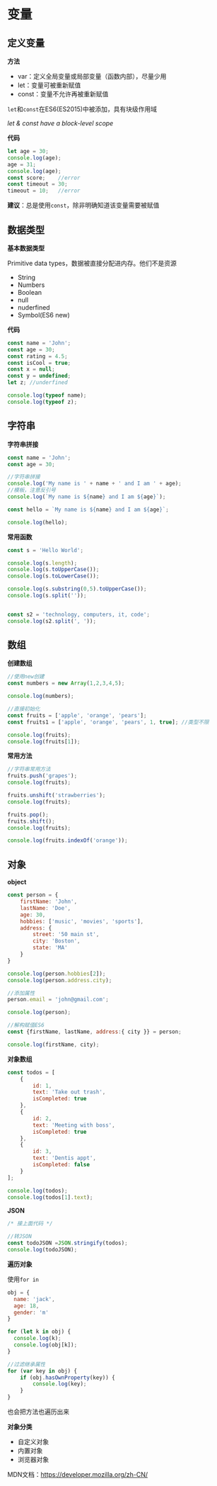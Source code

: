 


# 变量

## 定义变量

**方法**

- var：定义全局变量或局部变量（函数内部），尽量少用
- let：变量可被重新赋值
- const：变量不允许再被重新赋值

`let`和`const`在ES6(ES2015)中被添加，具有块级作用域

*let & const have a block-level scope*

**代码**

```js
let age = 30;
console.log(age);
age = 31;
console.log(age);
const score;    //error
const timeout = 30;
timeout = 10;   //error
```

**建议**：总是使用`const`，除非明确知道该变量需要被赋值

## 数据类型

**基本数据类型**

Primitive data types，数据被直接分配进内存。他们不是资源

- String
- Numbers
- Boolean
- null
- nuderfined
- Symbol(ES6 new)


**代码**

```js
const name = 'John';
const age = 30;
const rating = 4.5;
const isCool = true;
const x = null;
const y = undefined;
let z; //underfined

console.log(typeof name);
console.log(typeof z);
```

## 字符串

**字符串拼接**
```js
const name = 'John';
const age = 30;

//字符串拼接
console.log('My name is ' + name + ' and I am ' + age);
//模板，注意反引号
console.log(`My name is ${name} and I am ${age}`);

const hello = `My name is ${name} and I am ${age}`;

console.log(hello);
```

**常用函数**

```js
const s = 'Hello World';

console.log(s.length);
console.log(s.toUpperCase());
console.log(s.toLowerCase());

console.log(s.substring(0,5).toUpperCase());
console.log(s.split(''));


const s2 = 'technology, computers, it, code';
console.log(s2.split(', '));
```

## 数组

**创建数组**

```js
//使用new创建
const numbers = new Array(1,2,3,4,5);

console.log(numbers);

//直接初始化
const fruits = ['apple', 'orange', 'pears'];
const fruits1 = ['apple', 'orange', 'pears', 1, true]; //类型不限

console.log(fruits);
console.log(fruits[1]);
```

**常用方法**

```js
//字符串常用方法
fruits.push('grapes');
console.log(fruits);

fruits.unshift('strawberries');
console.log(fruits);

fruits.pop();
fruits.shift();
console.log(fruits);

console.log(fruits.indexOf('orange'));
```
## 对象

**object**

```js
const person = {
    firstName: 'John',
    lastName: 'Doe',
    age: 30,
    hobbies: ['music', 'movies', 'sports'],
    address: {
        street: '50 main st',
        city: 'Boston',
        state: 'MA'
    }
}

console.log(person.hobbies[2]);
console.log(person.address.city);

//添加属性
person.email = 'john@gmail.com';

console.log(person);

//解构赋值ES6
const {firstName, lastName, address:{ city }} = person;

console.log(firstName, city);
```

**对象数组**

```js
const todos = [
    {
        id: 1,
        text: 'Take out trash',
        isCompleted: true
    },
    {
        id: 2,
        text: 'Meeting with boss',
        isCompleted: true
    },
    {
        id: 3,
        text: 'Dentis appt',
        isCompleted: false
    }
];

console.log(todos);
console.log(todos[1].text);
```

**JSON**

```js
/* 接上面代码 */

//转JSON
const todoJSON =JSON.stringify(todos);
console.log(todoJSON);
```

**遍历对象**

使用`for in`

```js
obj = {
  name: 'jack',
  age: 18,
  gender: 'm'
}

for (let k in obj) {
  console.log(k);
  console.log(obj[k]);
}

//过滤继承属性
for (var key in obj) {
    if (obj.hasOwnProperty(key)) {
        console.log(key);
    }
}
```

也会把方法也遍历出来

**对象分类**

- 自定义对象
- 内置对象
- 浏览器对象

MDN文档：https://developer.mozilla.org/zh-CN/
